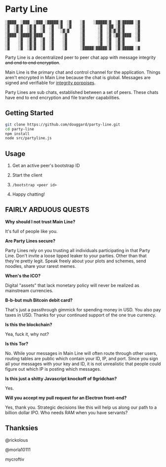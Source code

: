 # Party Line

```
░▓▓▓▓  ░▓▓▓  ░▓▓▓ ░▓▓▓▓▓░▓  ░▓    ░▓    ░▓▓▓▓▓░▓  ░▓░▓▓▓▓▓ ░▓
░▓  ░▓░▓  ░▓░▓  ░▓  ░▓  ░▓  ░▓    ░▓      ░▓  ░▓▓ ░▓░▓     ░▓
░▓  ░▓░▓  ░▓░▓  ░▓  ░▓   ░▓░▓     ░▓      ░▓  ░▓░▓░▓░▓     ░▓
░▓▓▓▓ ░▓▓▓▓▓░▓▓▓▓   ░▓    ░▓      ░▓      ░▓  ░▓ ░▓▓░▓▓▓▓  ░▓
░▓    ░▓  ░▓░▓  ░▓  ░▓    ░▓      ░▓      ░▓  ░▓  ░▓░▓     ░▓
░▓    ░▓  ░▓░▓  ░▓  ░▓    ░▓      ░▓      ░▓  ░▓  ░▓░▓       
░▓    ░▓  ░▓░▓  ░▓  ░▓    ░▓      ░▓▓▓▓▓░▓▓▓▓▓░▓  ░▓░▓▓▓▓▓ ░▓
```

Party Line is a decentralized peer to peer chat app with message integrity ~~and end to end encryption~~. 

Main Line is the primary chat and control channel for the application. Things aren't encrypted in Main Line because the chat is global. Messages are signed and verifiable for [integrity porpoises](https://upload.wikimedia.org/wikipedia/commons/8/82/Delfinekko.gif).

Party Lines are sub chats, established between a set of peers. These chats have end to end encryption and file transfer capabilities. 

## Getting Started

```bash
git clone https://github.com/douggard/party-line.git
cd party-line
npm install
node src/partyline.js
```

## Usage

1. Get an active peer's bootstrap ID

2. Start the client

3. `/bootstrap <peer id>`

4. Happy chatting!

## FAIRLY ARDUOUS QUESTS

**Why should I not trust Main Line?**

It's full of people like you. 

**Are Party Lines secure?**

Party Lines rely on you trusting all individuals participating in that Party Line. Don't invite a loose lipped leaker to your parties. Other than that they're pretty legit. Speak freely about your plots and schemes, send noodles, share your rarest memes.

**When's the ICO?**

Digital "assets" that lack monetary policy will never be realized as mainstream currencies. 

**B-b-but muh Bitcoin debit card?**

That's just a passthrough gimmick for spending money in USD. You also pay taxes in USD. Thanks for your continued support of the one true currency.

**Is this the blockchain?**

Yea, fuck it, why not?

**Is this Tor?**

No. While your messages in Main Line will often route through other users, routing tables are public which contain your ID, IP, and port. Since you sign all your messages with your key and ID, it is not unrealistic that people could figure out which IP is posting which messages.

**Is this just a shitty Javascript knockoff of 9gridchan?**

Yes.

**Will you accept my pull request for an Electron front-end?**

Yes, thank you. Strategic decisions like this will help us along our path to a billion dollar IPO. Who needs RAM when you have servants?

## Thanksies

@rickolous

@morla10111

mycroftiv